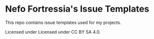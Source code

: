 # Nefo Fortressia's Issue Templates
This repo contains issue templates used for my projects.

Licensed under Licensed under CC BY SA 4.0.
